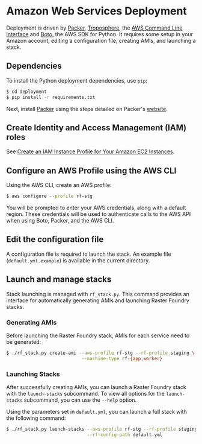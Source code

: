 # Amazon Web Services Deployment

Deployment is driven by [Packer](https://www.packer.io), [Troposphere](https://github.com/cloudtools/troposphere), the [AWS Command Line Interface](http://aws.amazon.com/cli/) and [Boto](http://aws.amazon.com/cli/), the AWS SDK for Python. It requires some setup in your Amazon account, editing a configuration file, creating AMIs, and launching a stack.

## Dependencies

To install the Python deployment dependencies, use `pip`:

```bash
$ cd deployment
$ pip install -r requirements.txt
```

Next, install [Packer](https://packer.io/) using the steps detailed on Packer's [website](https://packer.io/downloads.html).

## Create Identity and Access Management (IAM) roles

See [Create an IAM Instance Profile for Your Amazon EC2 Instances](http://docs.aws.amazon.com/codedeploy/latest/userguide/how-to-create-iam-instance-profile.html).

## Configure an AWS Profile using the AWS CLI

Using the AWS CLI, create an AWS profile:

```bash
$ aws configure --profile rf-stg
```

You will be prompted to enter your AWS credentials, along with a default region. These credentials will be used to authenticate calls to the AWS API when using Boto, Packer, and the AWS CLI.

## Edit the configuration file

A configuration file is required to launch the stack. An example file (`default.yml.example`) is available in the current directory.

## Launch and manage stacks

Stack launching is managed with `rf_stack.py`. This command provides an interface for automatically generating AMIs and launching Raster Foundry stacks.

### Generating AMIs

Before launching the Raster Foundry stack, AMIs for each service need to be generated:

```bash
$ ./rf_stack.py create-ami --aws-profile rf-stg --rf-profile staging \
                            --machine-type rf-{app,worker}
```

### Launching Stacks

After successfully creating AMIs, you can launch a Raster Foundry stack with the `launch-stacks` subcommand. To view all options for the `launch-stacks` subcommand, you can use the `--help` option.

Using the parameters set in `default.yml`, you can launch a full stack with the following command:

```bash
$ ./rf_stack.py launch-stacks --aws-profile rf-stg --rf-profile staging \
                              --rf-config-path default.yml
```
